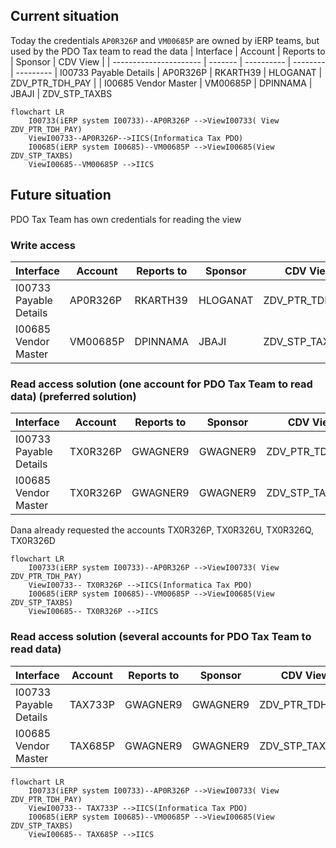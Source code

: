 
## Current situation

Today the credentials `AP0R326P` and `VM00685P` are owned by iERP teams, but used by the PDO Tax team to read the data
| Interface              | Account     | Reports to | Sponsor  | CDV View |
| ---------------------- | -------     | ---------- | -------- | --------- 
| I00733 Payable Details | AP0R326P    | RKARTH39   | HLOGANAT | ZDV_PTR_TDH_PAY |
| I00685 Vendor Master   | VM00685P    | DPINNAMA   | JBAJI    | ZDV_STP_TAXBS


```mermaid
flowchart LR
    I00733(iERP system I00733)--AP0R326P -->ViewI00733( View ZDV_PTR_TDH_PAY)
    ViewI00733--AP0R326P-->IICS(Informatica Tax PDO)
    I00685(iERP system I00685)--VM00685P -->ViewI00685(View ZDV_STP_TAXBS)
    ViewI00685--VM00685P -->IICS
```    

## Future situation

PDO Tax Team has own credentials for reading the view

### Write access
| Interface              | Account     | Reports to | Sponsor  | CDV View |
| ---------------------- | -------     | ---------- | -------- | --------- 
| I00733 Payable Details | AP0R326P    | RKARTH39   | HLOGANAT | ZDV_PTR_TDH_PAY |
| I00685 Vendor Master   | VM00685P    | DPINNAMA   | JBAJI    | ZDV_STP_TAXBS

### Read access solution (one account for PDO Tax Team to read data) (preferred solution)

| Interface              | Account    | Reports to | Sponsor  | CDV View |
| ---------------------- | -------    | ---------- | -------- | --------- 
| I00733 Payable Details | TX0R326P    | GWAGNER9   | GWAGNER9 | ZDV_PTR_TDH_PAY |
| I00685 Vendor Master   | TX0R326P    | GWAGNER9   | GWAGNER9 | ZDV_STP_TAXBS

Dana already requested the accounts TX0R326P, TX0R326U, TX0R326Q, TX0R326D

```mermaid
flowchart LR
    I00733(iERP system I00733)--AP0R326P -->ViewI00733( View ZDV_PTR_TDH_PAY)
    ViewI00733-- TX0R326P -->IICS(Informatica Tax PDO)
    I00685(iERP system I00685)--VM00685P -->ViewI00685(View ZDV_STP_TAXBS)
    ViewI00685-- TX0R326P -->IICS
```    

### Read access solution (several accounts for PDO Tax Team to read data) 
| Interface              | Account    | Reports to | Sponsor  | CDV View |
| ---------------------- | -------    | ---------- | -------- | --------- 
| I00733 Payable Details | TAX733P    | GWAGNER9   | GWAGNER9 | ZDV_PTR_TDH_PAY |
| I00685 Vendor Master   | TAX685P    | GWAGNER9   | GWAGNER9 | ZDV_STP_TAXBS

```mermaid
flowchart LR
    I00733(iERP system I00733)--AP0R326P -->ViewI00733( View ZDV_PTR_TDH_PAY)
    ViewI00733-- TAX733P -->IICS(Informatica Tax PDO)
    I00685(iERP system I00685)--VM00685P -->ViewI00685(View ZDV_STP_TAXBS)
    ViewI00685-- TAX685P -->IICS

```    
